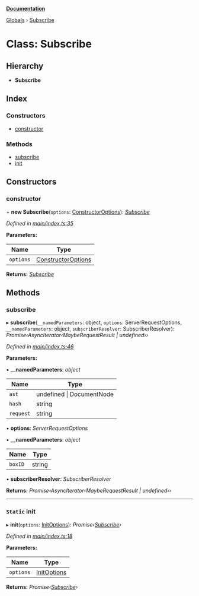 **[Documentation](../README.md)**

[Globals](../README.md) › [Subscribe](subscribe.md)

# Class: Subscribe

## Hierarchy

* **Subscribe**

## Index

### Constructors

* [constructor](subscribe.md#constructor)

### Methods

* [subscribe](subscribe.md#subscribe)
* [init](subscribe.md#static-init)

## Constructors

###  constructor

\+ **new Subscribe**(`options`: [ConstructorOptions](../README.md#constructoroptions)): *[Subscribe](subscribe.md)*

*Defined in [main/index.ts:35](https://github.com/badbatch/graphql-box/blob/2d19c63/packages/subscribe/src/main/index.ts#L35)*

**Parameters:**

Name | Type |
------ | ------ |
`options` | [ConstructorOptions](../README.md#constructoroptions) |

**Returns:** *[Subscribe](subscribe.md)*

## Methods

###  subscribe

▸ **subscribe**(`__namedParameters`: object, `options`: ServerRequestOptions, `__namedParameters`: object, `subscriberResolver`: SubscriberResolver): *Promise‹AsyncIterator‹MaybeRequestResult | undefined››*

*Defined in [main/index.ts:46](https://github.com/badbatch/graphql-box/blob/2d19c63/packages/subscribe/src/main/index.ts#L46)*

**Parameters:**

▪ **__namedParameters**: *object*

Name | Type |
------ | ------ |
`ast` | undefined \| DocumentNode |
`hash` | string |
`request` | string |

▪ **options**: *ServerRequestOptions*

▪ **__namedParameters**: *object*

Name | Type |
------ | ------ |
`boxID` | string |

▪ **subscriberResolver**: *SubscriberResolver*

**Returns:** *Promise‹AsyncIterator‹MaybeRequestResult | undefined››*

___

### `Static` init

▸ **init**(`options`: [InitOptions](../README.md#initoptions)): *Promise‹[Subscribe](subscribe.md)›*

*Defined in [main/index.ts:18](https://github.com/badbatch/graphql-box/blob/2d19c63/packages/subscribe/src/main/index.ts#L18)*

**Parameters:**

Name | Type |
------ | ------ |
`options` | [InitOptions](../README.md#initoptions) |

**Returns:** *Promise‹[Subscribe](subscribe.md)›*